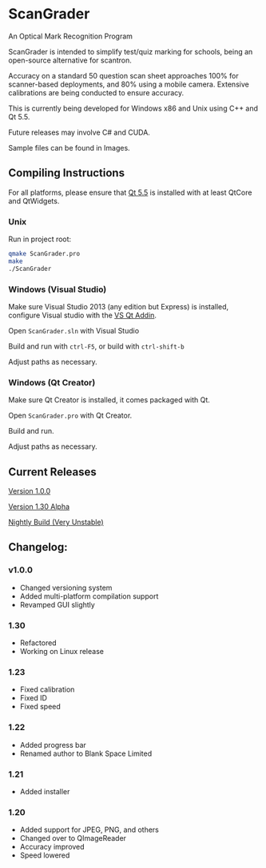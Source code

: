 # ScanGrader
An Optical Mark Recognition Program

ScanGrader is intended to simplify test/quiz marking for schools, being an open-source alternative for scantron.

Accuracy on a standard 50 question scan sheet approaches 100% for scanner-based deployments, and 80% using a mobile camera. Extensive calibrations are being conducted to ensure accuracy.

This is currently being developed for Windows x86 and Unix using C++ and Qt 5.5.

Future releases may involve C# and CUDA.

Sample files can be found in Images.

## Compiling Instructions

For all platforms, please ensure that [Qt 5.5](http://www.qt.io/qt5-5/) is installed with at least QtCore and QtWidgets.

### Unix

Run in project root:
```bash
qmake ScanGrader.pro
make
./ScanGrader
```

### Windows (Visual Studio)

Make sure Visual Studio 2013 (any edition but Express) is installed, configure Visual studio with the [VS Qt Addin](http://download.qt.io/official_releases/vsaddin/qt-vs-addin-1.2.5.exe).

Open `ScanGrader.sln` with Visual Studio

Build and run with `ctrl-F5`, or build with `ctrl-shift-b`

Adjust paths as necessary.

### Windows (Qt Creator)

Make sure Qt Creator is installed, it comes packaged with Qt.

Open `ScanGrader.pro` with Qt Creator.

Build and run.

Adjust paths as necessary.

## Current Releases

[Version 1.0.0](https://github.com/DavidLu1997/ZopperScanAPI/releases/tag/v1.0.0)

[Version 1.30 Alpha](https://github.com/DavidLu1997/ZopperScanAPI/releases/tag/v1.30)

[Nightly Build (Very Unstable)](https://github.com/DavidLu1997/ScanGrader/blob/qtGui/ScanGraderSetup.msi)

## Changelog:

### v1.0.0
- Changed versioning system
- Added multi-platform compilation support
- Revamped GUI slightly

### 1.30
- Refactored
- Working on Linux release

### 1.23
- Fixed calibration
- Fixed ID
- Fixed speed

### 1.22
- Added progress bar
- Renamed author to Blank Space Limited

### 1.21
- Added installer 

### 1.20
- Added support for JPEG, PNG, and others
- Changed over to QImageReader
- Accuracy improved
- Speed lowered
